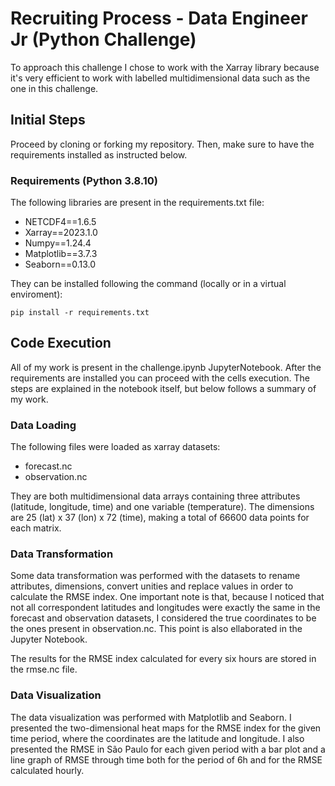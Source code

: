 # Recruiting Process - Data Engineer Jr (Python Challenge)

To approach this challenge I chose to work with the Xarray library because it's very efficient to work with labelled multidimensional data such as the one in this challenge.
## Initial Steps

Proceed by cloning or forking my repository. Then, make sure to have the requirements installed as instructed below.

### Requirements (Python 3.8.10)
The following libraries are present in the requirements.txt file:
- NETCDF4==1.6.5
- Xarray==2023.1.0
- Numpy==1.24.4
- Matplotlib==3.7.3
- Seaborn==0.13.0

They can be installed following the command (locally or in a virtual enviroment):
````
pip install -r requirements.txt
````
## Code Execution    
All of my work is present in the challenge.ipynb JupyterNotebook. After the requirements are installed you can proceed with the cells execution. The steps are explained in the notebook itself, but below follows a summary of my work.
### Data Loading

The following files were loaded as xarray datasets:
- forecast.nc
- observation.nc

They are both multidimensional data arrays containing three attributes (latitude, longitude, time) and one variable (temperature). The dimensions are 25 (lat) x 37 (lon) x 72 (time), making a total of 66600 data points for each matrix.

### Data Transformation

Some data transformation was performed with the datasets to rename attributes, dimensions, convert unities and replace values in order to calculate the RMSE index. One important note is that, because I noticed that not all correspondent latitudes and longitudes were exactly the same in the forecast and observation datasets, I considered the true coordinates to be the ones present in observation.nc. This point is also ellaborated in the Jupyter Notebook.

The results for the RMSE index calculated for every six hours are stored in the rmse.nc file. 

### Data Visualization
The data visualization was performed with Matplotlib and Seaborn. I presented the two-dimensional heat maps for the RMSE index for the given time period, where the coordinates are the latitude and longitude. I also presented the RMSE in São Paulo for each given period with a bar plot and a line graph of RMSE through time both for the period of 6h and for the RMSE calculated hourly.
